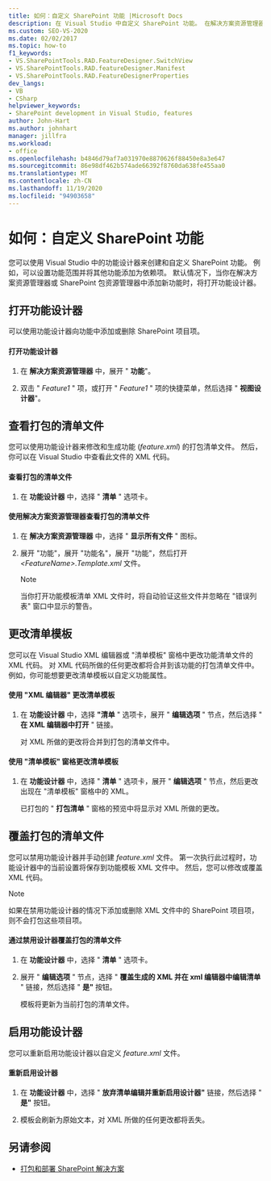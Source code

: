 ```yaml
---
title: 如何：自定义 SharePoint 功能 |Microsoft Docs
description: 在 Visual Studio 中自定义 SharePoint 功能。 在解决方案资源管理器或 SharePoint 包资源管理器中添加新功能时，将打开功能设计器。
ms.custom: SEO-VS-2020
ms.date: 02/02/2017
ms.topic: how-to
f1_keywords:
- VS.SharePointTools.RAD.FeatureDesigner.SwitchView
- VS.SharePointTools.RAD.featureDesigner.Manifest
- VS.SharePointTools.RAD.FeatureDesignerProperties
dev_langs:
- VB
- CSharp
helpviewer_keywords:
- SharePoint development in Visual Studio, features
author: John-Hart
ms.author: johnhart
manager: jillfra
ms.workload:
- office
ms.openlocfilehash: b4846d79af7a031970e8870626f88450e8a3e647
ms.sourcegitcommit: 86e98df462b574ade66392f8760da638fe455aa0
ms.translationtype: MT
ms.contentlocale: zh-CN
ms.lasthandoff: 11/19/2020
ms.locfileid: "94903658"
---
```

# <a name="how-to-customize-a-sharepoint-feature"></a>如何：自定义 SharePoint 功能
  您可以使用 Visual Studio 中的功能设计器来创建和自定义 SharePoint 功能。 例如，可以设置功能范围并将其他功能添加为依赖项。 默认情况下，当你在解决方案资源管理器或 SharePoint 包资源管理器中添加新功能时，将打开功能设计器。

## <a name="opening-the-feature-designer"></a>打开功能设计器
 可以使用功能设计器向功能中添加或删除 SharePoint 项目项。

#### <a name="to-open-the-feature-designer"></a>打开功能设计器

1. 在 **解决方案资源管理器** 中，展开 " **功能**"。

2. 双击 " *Feature1* " 项，或打开 " *Feature1* " 项的快捷菜单，然后选择 " **视图设计器**"。

## <a name="view-the-packaged-manifest-file"></a>查看打包的清单文件
 您可以使用功能设计器来修改和生成功能 (*feature.xml*) 的打包清单文件。 然后，你可以在 Visual Studio 中查看此文件的 XML 代码。

#### <a name="to-view-the-packaged-manifest-file"></a>查看打包的清单文件

1. 在 **功能设计器** 中，选择 " **清单** " 选项卡。

#### <a name="to-view-the-packaged-manifest-file-by-using-solution-explorer"></a>使用解决方案资源管理器查看打包的清单文件

1. 在 **解决方案资源管理器** 中，选择 " **显示所有文件** " 图标。

2. 展开 "功能"，展开 "功能名"，展开 "功能"，然后打开 *\<FeatureName>.Template.xml* 文件。

    > [!NOTE]
    > 当你打开功能模板清单 XML 文件时，将自动验证这些文件并忽略在 "错误列表" 窗口中显示的警告。

## <a name="change-the-manifest-template"></a>更改清单模板
 您可以在 Visual Studio XML 编辑器或 "清单模板" 窗格中更改功能清单文件的 XML 代码。 对 XML 代码所做的任何更改都将合并到该功能的打包清单文件中。 例如，你可能想要更改清单模板以自定义功能属性。

#### <a name="to-change-the-manifest-template-by-using-the-xml-editor"></a>使用 "XML 编辑器" 更改清单模板

1. 在 **功能设计器** 中，选择 **"清单** " 选项卡，展开 " **编辑选项** " 节点，然后选择 " **在 XML 编辑器中打开** " 链接。

     对 XML 所做的更改将合并到打包的清单文件中。

#### <a name="to-change-the-manifest-template-by-using-the-manifest-template-pane"></a>使用 "清单模板" 窗格更改清单模板

1. 在 **功能设计器** 中，选择 " **清单** " 选项卡，展开 " **编辑选项** " 节点，然后更改出现在 "清单模板" 窗格中的 XML。

     已打包的 " **打包清单** " 窗格的预览中将显示对 XML 所做的更改。

## <a name="overwrite-the-packaged-manifest-file"></a>覆盖打包的清单文件
 您可以禁用功能设计器并手动创建 *feature.xml* 文件。 第一次执行此过程时，功能设计器中的当前设置将保存到功能模板 XML 文件中。 然后，您可以修改或覆盖 XML 代码。

> [!NOTE]
> 如果在禁用功能设计器的情况下添加或删除 XML 文件中的 SharePoint 项目项，则不会打包这些项目项。

#### <a name="to-overwrite-packaged-manifest-file-by-disabling-the-designer"></a>通过禁用设计器覆盖打包的清单文件

1. 在 **功能设计器** 中，选择 " **清单** " 选项卡。

2. 展开 " **编辑选项** " 节点，选择 " **覆盖生成的 XML 并在 xml 编辑器中编辑清单** " 链接，然后选择 " **是"** 按钮。

     模板将更新为当前打包的清单文件。

## <a name="enable-the-feature-designer"></a>启用功能设计器
 您可以重新启用功能设计器以自定义 *feature.xml* 文件。

#### <a name="to-re-enable-the-designer"></a>重新启用设计器

1. 在 **功能设计器** 中，选择 " **放弃清单编辑并重新启用设计器"** 链接，然后选择 " **是"** 按钮。

2. 模板会刷新为原始文本，对 XML 所做的任何更改都将丢失。

## <a name="see-also"></a>另请参阅
- [打包和部署 SharePoint 解决方案](../sharepoint/packaging-and-deploying-sharepoint-solutions.md)
